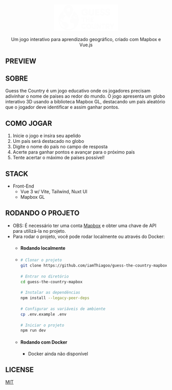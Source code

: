 <center>
    <img src="./public/logo_white.png" width="200" style="margin-top: 15px;" />
</center>

<center style="margin-top: 15px;">
    Um jogo interativo para aprendizado geográfico, criado com Mapbox e Vue.js
</center>

## PREVIEW

## SOBRE

Guess the Country é um jogo educativo onde os jogadores precisam adivinhar o nome de países ao redor do mundo. O jogo apresenta um globo interativo 3D usando a biblioteca Mapbox GL, destacando um país aleatório que o jogador deve identificar e assim ganhar pontos.

## COMO JOGAR

1. Inicie o jogo e insira seu apelido
2. Um país será destacado no globo
3. Digite o nome do país no campo de resposta
4. Acerte para ganhar pontos e avançar para o próximo país
5. Tente acertar o máximo de países possível!

## STACK

- Front-End
  - Vue 3 w/ Vite, Tailwind, Nuxt UI
  - Mapbox GL

## RODANDO O PROJETO

- OBS: É necessário ter uma conta <a href="https://www.mapbox.com/">Mapbox</a> e obter uma chave de API para utilizá-la no projeto.
- Para rodar o projeto, você pode rodar localmente ou através do Docker:
  - #### Rodando localmente
  - ```bash
    # Clonar o projeto
    git clone https://github.com/iamThiagoo/guess-the-country-mapbox.git

    # Entrar no diretório
    cd guess-the-country-mapbox

    # Instalar as dependências
    npm install --legacy-peer-deps

    # Configurar as variáveis de ambiente
    cp .env.example .env

    # Iniciar o projeto
    npm run dev
    ```

  - #### Rodando com Docker
    - Docker ainda não disponível

## LICENSE

[MIT](./LICENSE)

